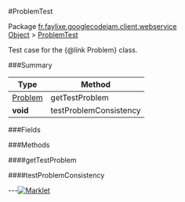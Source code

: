 #ProblemTest

Package [fr.faylixe.googlecodejam.client.webservice](https://github.com/Faylixe/googlecodejam-client/blob/master/fr/faylixe/googlecodejam/client/webservice)<br>
[Object]() > [ProblemTest](https://github.com/Faylixe/googlecodejam-client/blob/master/javadoc/fr/faylixe/googlecodejam/client/webservice/ProblemTest.md)

Test case for the {@link Problem} class.

###Summary


| Type | Method |
| --- | --- |
| [Problem](https://github.com/Faylixe/googlecodejam-client/blob/master/javadoc/fr/faylixe/googlecodejam/client/webservice/Problem.md) | getTestProblem |
| **void** | testProblemConsistency |

###Fields


###Methods

####getTestProblem


####testProblemConsistency


---[![Marklet](https://img.shields.io/badge/Generated%20by-Marklet-green.svg)](https://github.com/Faylixe/marklet)